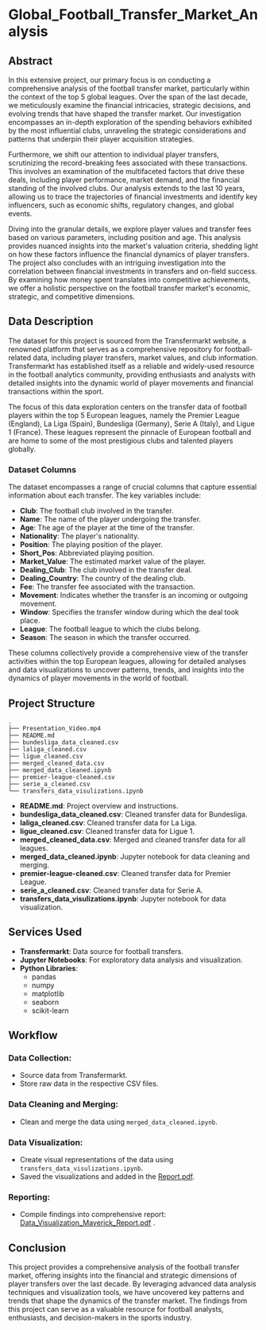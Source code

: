 # Global_Football_Transfer_Market_Analysis



## Abstract

In this extensive project, our primary focus is on conducting a comprehensive analysis of the football transfer market, particularly within the context of the top 5 global leagues. Over the span of the last decade, we meticulously examine the financial intricacies, strategic decisions, and evolving trends that have shaped the transfer market. Our investigation encompasses an in-depth exploration of the spending behaviors exhibited by the most influential clubs, unraveling the strategic considerations and patterns that underpin their player acquisition strategies.

Furthermore, we shift our attention to individual player transfers, scrutinizing the record-breaking fees associated with these transactions. This involves an examination of the multifaceted factors that drive these deals, including player performance, market demand, and the financial standing of the involved clubs. Our analysis extends to the last 10 years, allowing us to trace the trajectories of financial investments and identify key influencers, such as economic shifts, regulatory changes, and global events.

Diving into the granular details, we explore player values and transfer fees based on various parameters, including position and age. This analysis provides nuanced insights into the market's valuation criteria, shedding light on how these factors influence the financial dynamics of player transfers. The project also concludes with an intriguing investigation into the correlation between financial investments in transfers and on-field success. By examining how money spent translates into competitive achievements, we offer a holistic perspective on the football transfer market's economic, strategic, and competitive dimensions.

## Data Description

The dataset for this project is sourced from the Transfermarkt website, a renowned platform that serves as a comprehensive repository for football-related data, including player transfers, market values, and club information. Transfermarkt has established itself as a reliable and widely-used resource in the football analytics community, providing enthusiasts and analysts with detailed insights into the dynamic world of player movements and financial transactions within the sport.

The focus of this data exploration centers on the transfer data of football players within the top 5 European leagues, namely the Premier League (England), La Liga (Spain), Bundesliga (Germany), Serie A (Italy), and Ligue 1 (France). These leagues represent the pinnacle of European football and are home to some of the most prestigious clubs and talented players globally.

### Dataset Columns

The dataset encompasses a range of crucial columns that capture essential information about each transfer. The key variables include:

- **Club**: The football club involved in the transfer.
- **Name**: The name of the player undergoing the transfer.
- **Age**: The age of the player at the time of the transfer.
- **Nationality**: The player's nationality.
- **Position**: The playing position of the player.
- **Short_Pos**: Abbreviated playing position.
- **Market_Value**: The estimated market value of the player.
- **Dealing_Club**: The club involved in the transfer deal.
- **Dealing_Country**: The country of the dealing club.
- **Fee**: The transfer fee associated with the transaction.
- **Movement**: Indicates whether the transfer is an incoming or outgoing movement.
- **Window**: Specifies the transfer window during which the deal took place.
- **League**: The football league to which the clubs belong.
- **Season**: The season in which the transfer occurred.

These columns collectively provide a comprehensive view of the transfer activities within the top European leagues, allowing for detailed analyses and data visualizations to uncover patterns, trends, and insights into the dynamics of player movements in the world of football.

## Project Structure

```plaintext
.
├── Presentation_Video.mp4
├── README.md
├── bundesliga_data_cleaned.csv
├── laliga_cleaned.csv
├── ligue_cleaned.csv
├── merged_cleaned_data.csv
├── merged_data_cleaned.ipynb
├── premier-league-cleaned.csv
├── serie_a_cleaned.csv
└── transfers_data_visulizations.ipynb

```
- **README.md**: Project overview and instructions.
- **bundesliga_data_cleaned.csv**: Cleaned transfer data for Bundesliga.
- **laliga_cleaned.csv**: Cleaned transfer data for La Liga.
- **ligue_cleaned.csv**: Cleaned transfer data for Ligue 1.
- **merged_cleaned_data.csv**: Merged and cleaned transfer data for all leagues.
- **merged_data_cleaned.ipynb**: Jupyter notebook for data cleaning and merging.
- **premier-league-cleaned.csv**: Cleaned transfer data for Premier League.
- **serie_a_cleaned.csv**: Cleaned transfer data for Serie A.
- **transfers_data_visulizations.ipynb**: Jupyter notebook for data visualization. 

## Services Used

- **Transfermarkt**: Data source for football transfers.
- **Jupyter Notebooks**: For exploratory data analysis and visualization.
- **Python Libraries**: 
  - pandas
  - numpy
  - matplotlib
  - seaborn
  - scikit-learn

## Workflow

### Data Collection:
- Source data from Transfermarkt.
- Store raw data in the respective CSV files.

### Data Cleaning and Merging:
- Clean and merge the data using `merged_data_cleaned.ipynb`.

### Data Visualization:
- Create visual representations of the data using `transfers_data_visulizations.ipynb`.
- Saved the visualizations and added in the [Report.pdf](https://github.com/Naga-Manohar-Y/Global_Football_Transfer_Market_Analysis_/blob/main/Report_and_Video/Data_Visualization_Maverick_Report.pdf).

### Reporting:
- Compile findings into comprehensive report: [Data_Visualization_Maverick_Report.pdf](https://github.com/Naga-Manohar-Y/Global_Football_Transfer_Market_Analysis_/blob/main/Report_and_Video/Data_Visualization_Maverick_Report.pdf)
.

## Conclusion

This project provides a comprehensive analysis of the football transfer market, offering insights into the financial and strategic dimensions of player transfers over the last decade. By leveraging advanced data analysis techniques and visualization tools, we have uncovered key patterns and trends that shape the dynamics of the transfer market. The findings from this project can serve as a valuable resource for football analysts, enthusiasts, and decision-makers in the sports industry.
